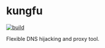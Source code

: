# kungfu

[![build](https://github.com/yinheli/kungfu/actions/workflows/build.yml/badge.svg)](https://github.com/yinheli/kungfu/actions/workflows/build.yml)

Flexible DNS hijacking and proxy tool.
